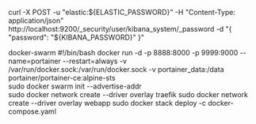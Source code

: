 curl -X POST -u "elastic:${ELASTIC_PASSWORD}" -H "Content-Type: application/json" http://localhost:9200/_security/user/kibana_system/_password -d "{ \"password\": \"${KIBANA_PASSWORD}\" }"

docker-swarm
#!/bin/bash
docker run -d -p 8888:8000 -p 9999:9000 --name=portainer --restart=always -v /var/run/docker.sock:/var/run/docker.sock -v portainer_data:/data portainer/portainer-ce:alpine-sts  
sudo docker swarm init --advertise-addr  
sudo docker network create --driver overlay traefik
sudo docker network create --driver overlay webapp
sudo docker stack deploy -c docker-compose.yaml
